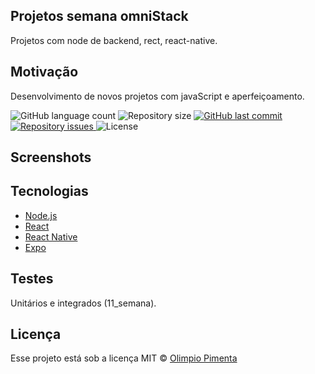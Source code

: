 ## Projetos semana omniStack
Projetos com node de backend, rect, react-native.

## Motivação
Desenvolvimento de novos projetos com javaScript e aperfeiçoamento.

  <img alt="GitHub language count" src="https://img.shields.io/github/languages/count/olimpiossdx/omniStack">

  <img alt="Repository size" src="https://img.shields.io/github/repo-size/olimpiossdx/omniStack">
  
  <a href="https://github.com/olimpiossdx/omniStack/commits/master">
    <img alt="GitHub last commit" src="https://img.shields.io/github/last-commit/olimpiossdx/omniStack">
  </a>

  <a href="https://github.com/Rocketseat/semana-omnistack-10/issues">
    <img alt="Repository issues" src="https://img.shields.io/github/issues/olimpiossdx/omniStack">
  </a>

  <img alt="License" src="https://img.shields.io/badge/license-MIT-brightgreen">

 
## Screenshots


## Tecnologias

- [Node.js](https://nodejs.org/en/)
- [React](https://reactjs.org)
- [React Native](https://facebook.github.io/react-native/)
- [Expo](https://expo.io/)

## Testes
Unitários e integrados (11_semana).

## Licença
Esse projeto está sob a licença MIT © [Olimpio Pimenta](LICENSE.md)
